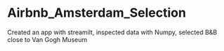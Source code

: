 # Airbnb_Amsterdam_Selection
Created an app with streamilt, inspected data with Numpy, selected B&amp;B close to Van Gogh Museum 
